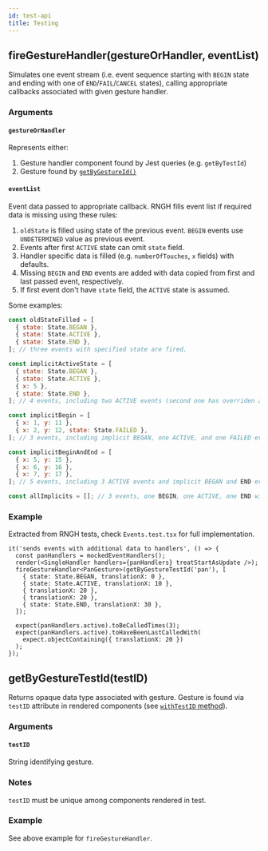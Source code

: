 ```yaml
---
id: test-api
title: Testing
---
```


## fireGestureHandler(gestureOrHandler, eventList)

Simulates one event stream (i.e. event sequence starting with `BEGIN` state and ending
with one of `END`/`FAIL`/`CANCEL` states), calling appropriate callbacks associated with given gesture handler.

### Arguments

#### `gestureOrHandler`

Represents either:

1. Gesture handler component found by Jest queries (e.g. `getByTestId`)
2. Gesture found by [`getByGestureId()`](#getbygestureidtestid)

#### `eventList`

Event data passed to appropriate callback. RNGH fills event list if required
data is missing using these rules:

1. `oldState` is filled using state of the previous event. `BEGIN` events use
   `UNDETERMINED` value as previous event.
2. Events after first `ACTIVE` state can omit `state` field.
3. Handler specific data is filled (e.g. `numberOfTouches`, `x` fields) with
   defaults.
4. Missing `BEGIN` and `END` events are added with data copied from first and last
   passed event, respectively.
5. If first event don't have `state` field, the `ACTIVE` state is assumed.

Some examples:

```jsx
const oldStateFilled = [
  { state: State.BEGAN },
  { state: State.ACTIVE },
  { state: State.END },
]; // three events with specified state are fired.

const implicitActiveState = [
  { state: State.BEGAN },
  { state: State.ACTIVE },
  { x: 5 },
  { state: State.END },
]; // 4 events, including two ACTIVE events (second one has overriden additional data).

const implicitBegin = [
  { x: 1, y: 11 },
  { x: 2, y: 12, state: State.FAILED },
]; // 3 events, including implicit BEGAN, one ACTIVE, and one FAILED event with additional data.

const implicitBeginAndEnd = [
  { x: 5, y: 15 },
  { x: 6, y: 16 },
  { x: 7, y: 17 },
]; // 5 events, including 3 ACTIVE events and implicit BEGAN and END events. BEGAN uses first event's additional data, END uses last event's additional data.

const allImplicits = []; // 3 events, one BEGIN, one ACTIVE, one END with defaults.
```

### Example

Extracted from RNGH tests, check `Events.test.tsx` for full implementation.

```tsx
it('sends events with additional data to handlers', () => {
  const panHandlers = mockedEventHandlers();
  render(<SingleHandler handlers={panHandlers} treatStartAsUpdate />);
  fireGestureHandler<PanGesture>(getByGestureTestId('pan'), [
    { state: State.BEGAN, translationX: 0 },
    { state: State.ACTIVE, translationX: 10 },
    { translationX: 20 },
    { translationX: 20 },
    { state: State.END, translationX: 30 },
  ]);

  expect(panHandlers.active).toBeCalledTimes(3);
  expect(panHandlers.active).toHaveBeenLastCalledWith(
    expect.objectContaining({ translationX: 20 })
  );
});
```

## getByGestureTestId(testID)

Returns opaque data type associated with gesture. Gesture is found via `testID` attribute in rendered
components (see [`withTestID` method](./gestures/base-gesture-config.md#withrefref)).

### Arguments

#### `testID`

String identifying gesture.

### Notes

`testID` must be unique among components rendered in test.

### Example

See above example for `fireGestureHandler`.
